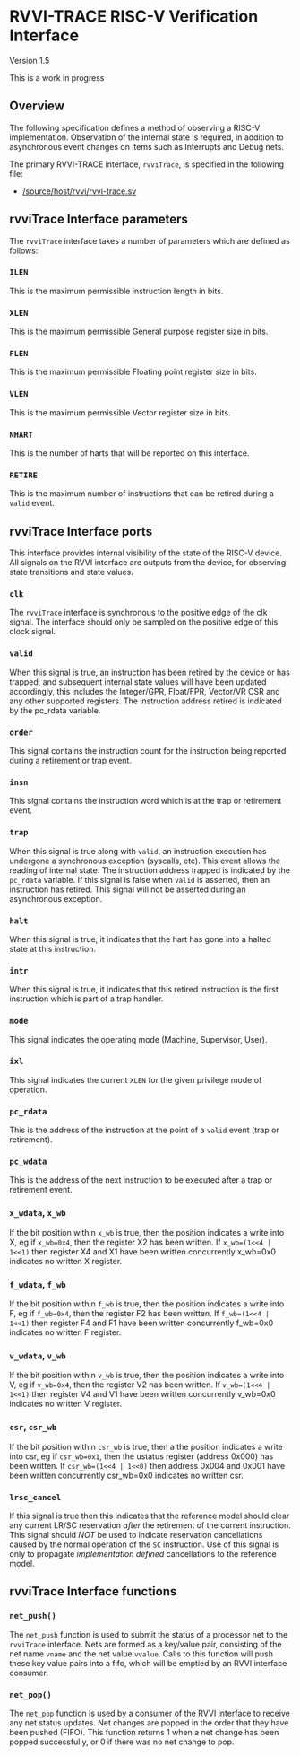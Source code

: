 # RVVI-TRACE RISC-V Verification Interface

Version 1.5

This is a work in progress


## Overview

The following specification defines a method of observing a RISC-V
implementation. Observation of the internal state is required, in addition to
asynchronous event changes on items such as Interrupts and Debug nets.

The primary RVVI-TRACE interface, `rvviTrace`, is specified in the following
file:
- [/source/host/rvvi/rvvi-trace.sv](../source/host/rvvi/rvvi-trace.sv)


## rvviTrace Interface parameters

The `rvviTrace` interface takes a number of parameters which are defined as
follows:

### `ILEN`
This is the maximum permissible instruction length in bits.

### `XLEN`
This is the maximum permissible General purpose register size in bits.

### `FLEN`
This is the maximum permissible Floating point register size in bits.

### `VLEN`
This is the maximum permissible Vector register size in bits.

### `NHART`
This is the number of harts that will be reported on this interface.

### `RETIRE`
This is the maximum number of instructions that can be retired during a
`valid` event.


## rvviTrace Interface ports

This interface provides internal visibility of the state of the RISC-V device.
All signals on the RVVI interface are outputs from the device, for observing
state transitions and state values.

### `clk`
The `rvviTrace` interface is synchronous to the positive edge of the clk signal.
The interface should only be sampled on the positive edge of this clock signal.

### `valid`
When this signal is true, an instruction has been retired by the device or has
trapped, and subsequent internal state values will have been updated
accordingly, this includes the Integer/GPR, Float/FPR, Vector/VR CSR and any
other supported registers. The instruction address retired is indicated by the
pc_rdata variable.

### `order`
This signal contains the instruction count for the instruction being reported
during a retirement or trap event.

### `insn`
This signal contains the instruction word which is at the trap or retirement
event.

### `trap`
When this signal is true along with `valid`, an instruction execution has
undergone a synchronous exception (syscalls, etc). This event allows the reading
of internal state. The instruction address trapped is indicated by the
`pc_rdata` variable. If this signal is false when `valid` is asserted, then an
instruction has retired. This signal will not be asserted during an asynchronous
exception.

### `halt`
When this signal is true, it indicates that the hart has gone into a halted
state at this instruction.

### `intr`
When this signal is true, it indicates that this retired instruction is the
first instruction which is part of a trap handler.

### `mode`
This signal indicates the operating mode (Machine, Supervisor, User).

### `ixl`
This signal indicates the current `XLEN` for the given privilege mode of
operation.

### `pc_rdata`
This is the address of the instruction at the point of a `valid` event (trap or
retirement).

### `pc_wdata`
This is the address of the next instruction to be executed after a trap or
retirement event.

### `x_wdata`, `x_wb`
If the bit position within `x_wb` is true, then the position indicates a write
into X, eg if `x_wb=0x4`, then the register X2 has been written. If
`x_wb=(1<<4 | 1<<1)` then register X4 and X1 have been written concurrently
x_wb=0x0 indicates no written X register.

### `f_wdata`, `f_wb`
If the bit position within `f_wb` is true, then the position indicates a write
into F, eg if `f_wb=0x4`, then the register F2 has been written. If
`f_wb=(1<<4 | 1<<1)` then register F4 and F1 have been written concurrently
f_wb=0x0 indicates no written F register.

### `v_wdata`, `v_wb`
If the bit position within `v_wb` is true, then the position indicates a write
into V, eg if `v_wb=0x4`, then the register V2 has been written. If
`v_wb=(1<<4 | 1<<1)` then register V4 and V1 have been written concurrently
v_wb=0x0 indicates no written V register.

### `csr`, `csr_wb`
If the bit position within `csr_wb` is true, then a the position indicates a
write into csr, eg if `csr_wb=0x1`, then the ustatus register (address 0x000)
has been written. If `csr_wb=(1<<4 | 1<<0)` then address 0x004 and 0x001 have
been written concurrently csr_wb=0x0 indicates no written csr.

### `lrsc_cancel`
If this signal is true then this indicates that the reference model should clear
any current LR/SC reservation _after_ the retirement of the current instruction.
This signal should _NOT_ be used to indicate reservation cancellations caused by
the normal operation of the `SC` instruction. Use of this signal is only to
propagate _implementation defined_ cancellations to the reference model.


## rvviTrace Interface functions

### `net_push()`
The `net_push` function is used to submit the status of a processor net to the
`rvviTrace` interface. Nets are formed as a key/value pair, consisting of the
net name `vname` and the net value `vvalue`. Calls to this function will push
these key value pairs into a fifo, which will be emptied by an RVVI interface
consumer.

### `net_pop()`
The `net_pop` function is used by a consumer of the RVVI interface to receive
any net status updates. Net changes are popped in the order that they have been
pushed (FIFO). This function returns 1 when a net change has been popped
successfully, or 0 if there was no net change to pop.
